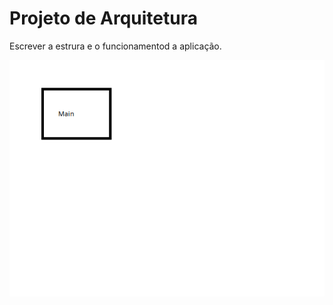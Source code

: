 # Projeto de Arquitetura

Escrever a estrura e o funcionamentod a aplicação.

![Arquitetura da aplicação](arquitetura.png)

